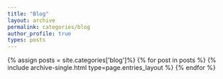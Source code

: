 ```yaml
---
title: "Blog"
layout: archive
permalink: categories/blog
author_profile: true
types: posts
---
```


{% assign posts = site.categories['blog']%}
{% for post in posts %}
  {% include archive-single.html type=page.entries_layout %}
{% endfor %}